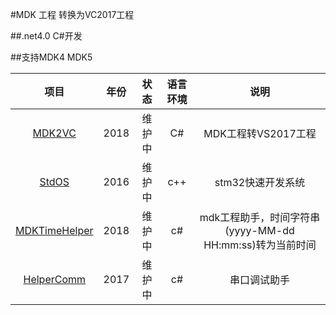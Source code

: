#MDK 工程 转换为VC2017工程

##.net4.0 C#开发 

##支持MDK4 MDK5

|                          项目                           | 年份 |  状态  | 语言环境 |                           说明                           |
| :-----------------------------------------------------: | :--: | :----: | :------: | :------------------------------------------------------: |
|        [MDK2VC](https://github.com/armku/MDK2VC)        | 2018 | 维护中 |    C#    |                   MDK工程转VS2017工程                    |
|         [StdOS](https://github.com/armku/StdOS)         | 2016 | 维护中 |   c++    |                    stm32快速开发系统                     |
| [MDKTimeHelper](https://github.com/armku/MDKTimeHelper) | 2018 | 维护中 |    c#    | mdk工程助手，时间字符串(yyyy-MM-dd HH:mm:ss)转为当前时间 |
|    [HelperComm](https://github.com/armku/HelperComm)    | 2017 | 维护中 |    c#    |                       串口调试助手                       |

